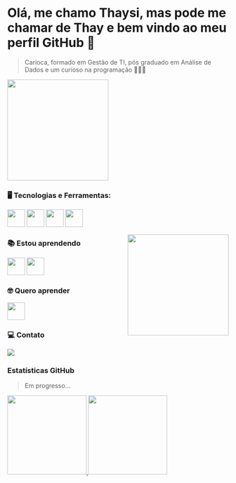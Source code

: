 # Olá, me chamo Thaysi, mas pode me chamar de Thay e bem vindo ao meu perfil GitHub 👋

> Carioca, formado em Gestão de TI, pós graduado em Análise de Dados e um curioso na programação 👨🏻‍💻

<img src="https://media.giphy.com/media/v1.Y2lkPTc5MGI3NjExYnU4b282dGNybHdjMjhrbzg5c3d5ajQyOTBrNWExMHVsc2Q3ZnYzOSZlcD12MV9pbnRlcm5hbF9naWZfYnlfaWQmY3Q9Zw/IwAZ6dvvvaTtdI8SD5/giphy.gif" width="230">

### 🖥️ Tecnologias e Ferramentas: 

<img loading="lazy" src="https://cdn.jsdelivr.net/gh/devicons/devicon@latest/icons/microsoftsqlserver/microsoftsqlserver-original-wordmark.svg" width="40" height="40"/> <img loading="lazy" src="https://cdn.jsdelivr.net/gh/devicons/devicon@latest/icons/dbeaver/dbeaver-original.svg" width="40" height="40"/> <img loading="lazy" src="https://cdn.jsdelivr.net/gh/devicons/devicon@latest/icons/jupyter/jupyter-original-wordmark.svg" width="40" height="40" /> <img loading="lazy" src="https://cdn.jsdelivr.net/gh/devicons/devicon@latest/icons/postman/postman-original.svg" width="40" height="40"/>
                         
<img align='right' src="https://media.giphy.com/media/v1.Y2lkPTc5MGI3NjExbjdzd3hzZWltazMyOXpmYml2OGF5bHJjem9jeG1sbGYwdjNlbGNyMCZlcD12MV9pbnRlcm5hbF9naWZfYnlfaWQmY3Q9Zw/4xG3FzauZFmUNMcTLy/giphy.gif" width="230">

### 📚 Estou aprendendo

<img loading="lazy" src="https://cdn.jsdelivr.net/gh/devicons/devicon@latest/icons/python/python-original-wordmark.svg" width="40" height="40"/> <img loading="lazy" src="https://cdn.jsdelivr.net/gh/devicons/devicon@latest/icons/javascript/javascript-original.svg" width="40" height="40"/>

### 🤓 Quero aprender

<img loading="lazy" src="https://cdn.jsdelivr.net/gh/devicons/devicon@latest/icons/django/django-plain.svg" width="40" height="40"/>          
          
### 💻 Contato

<div>
<a href="[https://www.linkedin.com/in/seu-usuário-linkedln-aqui](https://www.linkedin.com/in/thaysi-roldan/)" target="_blank"><img loading="lazy" src="https://img.shields.io/badge/-LinkedIn-%230077B5?style=for-the-badge&logo=linkedin&logoColor=white" target="_blank"></a>  </div>

### Estatísticas GitHub
> Em progresso...

<div>
<a href="https://github.com/TRoldan">
<img loading="lazy" height="180em" src="https://github-readme-stats.vercel.app/api/top-langs/?username=TRoldan&layout=compact&langs_count=7&theme=dracula"/>
<img loading="lazy" height="180em" src="https://github-readme-stats.vercel.app/api?username=TRoldan&show_icons=true&theme=dracula&include_all_commits=true&count_private=true"/>
</div>


